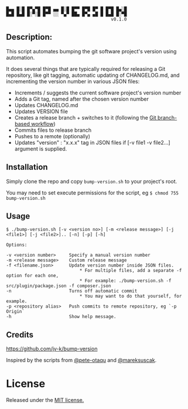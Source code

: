 ```
█▄▄ █░█ █▀▄▀█ █▀█ ▄▄ █░█ █▀▀ █▀█ █▀ █ █▀█ █▄░█
█▄█ █▄█ █░▀░█ █▀▀ ░░ ▀▄▀ ██▄ █▀▄ ▄█ █ █▄█ █░▀█
                                        v0.1.0
```
## Description:
This script automates bumping the git software project's version using automation.
     
It does several things that are typically required for releasing a Git repository, like git tagging, automatic updating of CHANGELOG.md, and incrementing the version number in various JSON files:

- Increments / suggests the current software project's version number
- Adds a Git tag, named after the chosen version number
- Updates CHANGELOG.md
- Updates VERSION file
- Creates a release branch + switches to it (following the [Git branch-based workflow](https://nvie.com/posts/a-successful-git-branching-model/))
- Commits files to release branch  
- Pushes to a remote (optionally)
- Updates "version" : "x.x.x" tag in JSON files if [-v file1 -v file2...] argument is supplied.

## Installation
Simply clone the repo and copy `bump-version.sh` to your project's root.

You may need to set execute permissions for the script, eg `$ chmod 755 bump-version.sh`

## Usage
```
$ ./bump-version.sh [-v <version no>] [-m <release message>] [-j <file1>] [-j <file2>].. [-n] [-p] [-h]

Options:

-v <version number>     Specify a manual version number
-m <release message>    Custom release message
-f <filename.json>      Update version number inside JSON files.
                            * For multiple files, add a separate -f option for each one,
                            * For example: ./bump-version.sh -f src/plugin/package.json -f composer.json
-n                      Turns off automatic commit
                            * You may want to do that yourself, for example.
-p <repository alias>   Push commits to remote repository, eg `-p Origin`
-h 	                    Show help message.
```

## Credits
https://github.com/jv-k/bump-version

Inspired by the scripts from [@pete-otaqu](https://gist.github.com/pete-otaqui/4188238) and [@mareksuscak](https://gist.github.com/mareksuscak/1f206fbc3bb9d97dec9c).

# License
Released under the [MIT license.](https://github.com/jv-k/bump-version.sh/blob/master/LICENSE) 